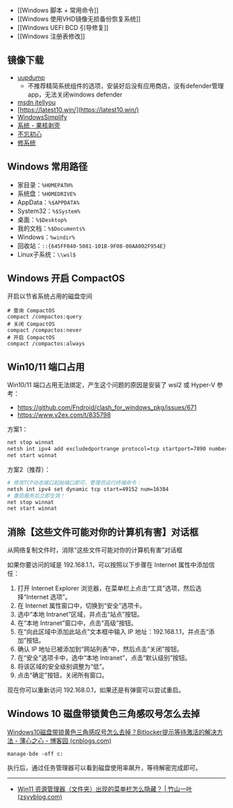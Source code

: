 
- [[Windows 脚本 + 常用命令]]
- [[Windows 使用VHD镜像无损备份恢复系统]]
- [[Windows UEFI BCD 引导修复]]
- [[Windows 注册表修改]]

## 镜像下载

- [uupdump](https://uupdump.net/) 
	- 不推荐精简系统组件的选项，安装好后没有应用商店，没有defender管理app，无法关闭windows defender
- [msdn itellyou](https://msdn.itellyou.cn/)
- [https://latest10.win/](https://latest10.win/)
- [WindowsSimplify](https://github.com/WhatTheBlock/WindowsSimplify)
- [系统 - 果核剥壳](https://www.ghxi.com/category/all/system)
- [不忘初心](https://www.pc521.net/)
- [修系统](https://www.xiuxitong.com/)

## Windows 常用路径
- 家目录：`%HOMEPATH%`
- 系统盘：`%HOMEDRIVE%`
- AppData：`%$APPDATA%`
- System32：`%$System%`
- 桌面：`%$Desktop%`
- 我的文档：`%$Documents%`
- Windows：`%windir%`
- 回收站：`::{645FF040-5081-101B-9F08-00AA002F954E}`
- Linux子系统：`\\wsl$`

## Windows 开启 CompactOS
开启以节省系统占用的磁盘空间
```shell
# 查询 CompactOS
compact /compactos:query
# 关闭 CompactOS
compact /compactos:never
# 开启 CompactOS
compact /compactos:always
```

## Win10/11 端口占用
Win10/11 端口占用无法绑定，产生这个问题的原因是安装了 wsl2 或 Hyper-V
参考：
- https://github.com/Fndroid/clash_for_windows_pkg/issues/671
- https://www.v2ex.com/t/835798

方案1：
```sh
net stop winnat
netsh int ipv4 add excludedportrange protocol=tcp startport=7890 numberofports=1
net start winnat
```

方案2（推荐）：
```sh
# 修改TCP动态端口起始端口即可，管理员运行终端命令：
netsh int ipv4 set dynamic tcp start=49152 num=16384 
# 重启服务后立即生效！
net stop winnat
net start winnat
```


## 消除【这些文件可能对你的计算机有害】对话框

从网络复制文件时，消除“这些文件可能对你的计算机有害”对话框

如果你要访问的域是 192.168.1.1，可以按照以下步骤在 Internet 属性中添加信任：

1. 打开 Internet Explorer 浏览器，在菜单栏上点击“工具”选项，然后选择“Internet 选项”。
2. 在 Internet 属性窗口中，切换到“安全”选项卡。
3. 选中“本地 Intranet”区域，并点击“站点”按钮。
4. 在“本地 Intranet”窗口中，点击“高级”按钮。
5. 在“向此区域中添加此站点”文本框中输入 IP 地址：192.168.1.1，并点击“添加”按钮。
6. 确认 IP 地址已被添加到“网站列表”中，然后点击“关闭”按钮。
8. 在“安全”选项卡中，选中“本地 Intranet”，点击“默认级别”按钮。
9. 将该区域的安全级别调整为“低”。
10. 点击“确定”按钮，关闭所有窗口。

现在你可以重新访问 192.168.0.1，如果还是有弹窗可以尝试重启。


## Windows  10 磁盘带锁黄色三角感叹号怎么去掉

[Windows10磁盘带锁黄色三角感叹号怎么去掉？Bitlocker提示等待激活的解决方法 - 薄心之心 - 博客园 (cnblogs.com)](https://www.cnblogs.com/bosins/p/15419102.html)

```
manage-bde -off c:
```

执行后，通过任务管理器可以看到磁盘使用率飙升，等待解密完成即可。


---

- [Win11 资源管理器（文件夹）出现的菜单栏怎么隐藏？ | 竹山一叶 (zsyyblog.com)](https://zsyyblog.com/a2ad5b83.html)